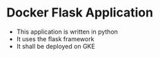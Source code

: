 # Docker Flask Application

- This application is written in python
- It uses the flask framework
- It shall be deployed on GKE
